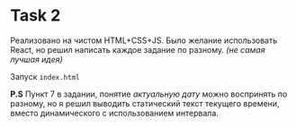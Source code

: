 # Task 2

Реализовано на чистом HTML+CSS+JS. Было желание использовать React, но решил написать каждое задание по разному. *(не самая лучшая идея)*

Запуск `index.html`

**P.S** Пункт 7 в задании, понятие *актуальную дату* можно воспринять по разному, но я решил выводить статический текст текущего времени, вместо динамического с использованием интервала.